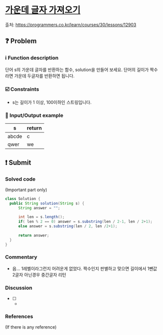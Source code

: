 # [가운데 글자 가져오기][title]
출처: https://programmers.co.kr/learn/courses/30/lessons/12903

[title]: https://programmers.co.kr/learn/courses/30/lessons/12903

## :question: Problem
### :information_source: Function description
단어 s의 가운데 글자를 반환하는 함수, solution을 만들어 보세요. 단어의 길이가 짝수라면 가운데 두글자를 반환하면 됩니다.

### :ballot_box_with_check: Constraints
- s는 길이가 1 이상, 100이하인 스트링입니다.

### :repeat: Input/Output example
| s     | return |
| ----- | ------ |
| abcde | c      |
| qwer  | we     |

## :exclamation: Submit
### Solved code
(Important part only)
``` java
class Solution {
  public String solution(String s) {
      String answer = "";
      
      int len = s.length();
      if( len % 2 == 0) answer = s.substring(len / 2-1, len / 2+1);
      else answer = s.substring(len / 2, len /2+1);
      
      return answer;
  }
}
```
### Commentary
- 음... 1레벨이라그런지 어려운게 없었다. 짝수인지 판별하고 맞으면 길이에서 1뺀값 2글자 아닌경우 중간글자 리턴

### Discussion
- [ ] -

### References
(If there is any reference)